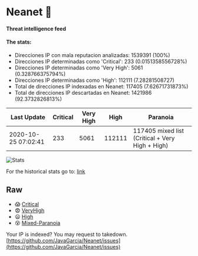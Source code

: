 # Neanet :hocho:
#### Threat intelligence feed
#### The stats:

- Direcciones IP con mala reputacion analizadas: 1539391 (100%)
- Direcciones IP determinadas como 'Critical':  233 (0.0151358556728%)
- Direcciones IP determinadas como 'Very High':  5061 (0.328766375794%)
- Direcciones IP determinadas como 'High':  112111 (7.28281508727)
- Total de direcciones IP indexadas en Neanet:  117405 (7.62671731873%)
- Total de direcciones IP descartadas en Neanet:  1421986 (92.3732826813%)

| Last Update | Critical | Very High | High | Paranoia |
| --- | --- | --- | --- | --- |
| 2020-10-25 07:02:41 | 233 | 5061 | 112111 | 117405 mixed list (Critical + Very High + High)|

![Stats](https://docs.google.com/spreadsheets/d/e/2PACX-1vSnaNMIXVabIpDJjufMlzH7poXnshF3mgd8Is1g9ytUEzVsP5my4Trn8f-xkoLLQ38xpL3HtmUexLo6/pubchart?oid=501124687&format=image)

For the historical stats go to: [link](/stats.csv)
## Raw
- :scream: [Critical](https://raw.githubusercontent.com/JavaGarcia/Neanet/master/blacklists/neanet_critical.txt)
- :fearful: [VeryHigh](https://raw.githubusercontent.com/JavaGarcia/Neanet/master/blacklists/neanet_veryHigh.txtt)
- :frowning: [High](https://raw.githubusercontent.com/JavaGarcia/Neanet/master/blacklists/neanet_high.txt)
- :dizzy_face: [Mixed-Paranoia](https://raw.githubusercontent.com/JavaGarcia/Neanet/master/blacklists/neanet_all.txt)


Your IP is indexed? You may request to takedown. [https://github.com/JavaGarcia/Neanet/issues](https://github.com/JavaGarcia/Neanet/issues)






















































































































































































































































































































































































































































































































































































































































































































































































































































































































































































































































































































































































































































































































































































































































































































































































































































































































